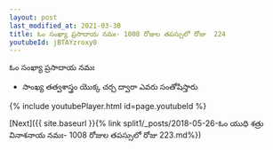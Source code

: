 ```yaml
---
layout: post
last_modified_at: 2021-03-30
title: ఓం సంఖ్యా ప్రసాదాయ నమః- 1008 రోజుల తపస్సులో రోజు  224
youtubeId: jBTAYzroxy0
---
```

 
 
 ఓం సంఖ్యా ప్రసాదాయ నమః  
 
 -  సాంఖ్య తత్వశాస్త్రం యొక్క చర్చ ద్వారా ఎవరు సంతోషిస్తారు 
 
  
 
  
 
 
 
 
 
 


{% include youtubePlayer.html id=page.youtubeId %}
 
[Next]({{ site.baseurl }}{% link  split1/_posts/2018-05-26-ఓం యుధి శత్రు వినాశనాయ నమః- 1008 రోజుల తపస్సులో రోజు 223.md%})
 

